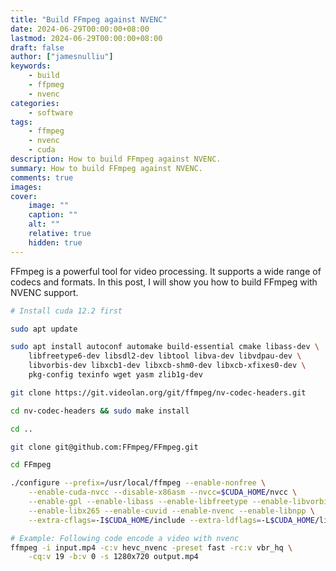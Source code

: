 ```yaml
---
title: "Build FFmpeg against NVENC"
date: 2024-06-29T00:00:00+08:00
lastmod: 2024-06-29T00:00:00+08:00
draft: false
author: ["jamesnulliu"]
keywords: 
    - build
    - ffpmeg
    - nvenc
categories:
    - software
tags:
    - ffmpeg
    - nvenc
    - cuda
description: How to build FFmpeg against NVENC.
summary: How to build FFmpeg against NVENC.
comments: true
images: 
cover:
    image: ""
    caption: ""
    alt: ""
    relative: true
    hidden: true
---
```


FFmpeg is a powerful tool for video processing. It supports a wide range of codecs and formats. In this post, I will show you how to build FFmpeg with NVENC support.

```bash {linenos=true}
# Install cuda 12.2 first

sudo apt update

sudo apt install autoconf automake build-essential cmake libass-dev \
    libfreetype6-dev libsdl2-dev libtool libva-dev libvdpau-dev \
    libvorbis-dev libxcb1-dev libxcb-shm0-dev libxcb-xfixes0-dev \
    pkg-config texinfo wget yasm zlib1g-dev

git clone https://git.videolan.org/git/ffmpeg/nv-codec-headers.git

cd nv-codec-headers && sudo make install

cd ..

git clone git@github.com:FFmpeg/FFmpeg.git

cd FFmpeg

./configure --prefix=/usr/local/ffmpeg --enable-nonfree \
    --enable-cuda-nvcc --disable-x86asm --nvcc=$CUDA_HOME/nvcc \
    --enable-gpl --enable-libass --enable-libfreetype --enable-libvorbis \
    --enable-libx265 --enable-cuvid --enable-nvenc --enable-libnpp \
    --extra-cflags=-I$CUDA_HOME/include --extra-ldflags=-L$CUDA_HOME/lib64

# Example: Following code encode a video with nvenc
ffmpeg -i input.mp4 -c:v hevc_nvenc -preset fast -rc:v vbr_hq \
    -cq:v 19 -b:v 0 -s 1280x720 output.mp4
```
